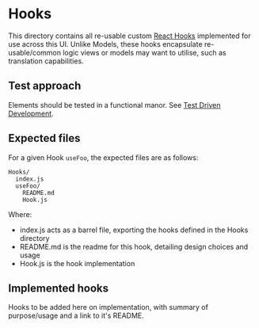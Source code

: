 # Hooks

This directory contains all re-usable custom [React Hooks](https://reactjs.org/docs/hooks-intro.html#motivation) implemented for use across this UI. Unlike Models, these hooks encapsulate re-usable/common logic views or models may want to utilise, such as translation capabilities.

## Test approach

Elements should be tested in a functional manor. See [Test Driven Development](../../docs/Test.md#style-of-test).

## Expected files

For a given Hook `useFoo`, the expected files are as follows:

```
Hooks/
  index.js
  useFoo/
    README.md
    Hook.js
```

Where:

- index.js acts as a barrel file, exporting the hooks defined in the Hooks directory
- README.md is the readme for this hook, detailing design choices and usage
- Hook.js is the hook implementation

## Implemented hooks

Hooks to be added here on implementation, with summary of purpose/usage and a link to it's README.
